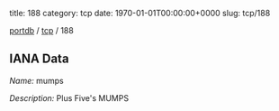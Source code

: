title: 188
category: tcp
date: 1970-01-01T00:00:00+0000
slug: tcp/188

[portdb](/) / [tcp](/category/tcp.html) / 188


## IANA Data

_Name:_ mumps

_Description:_ Plus Five's MUMPS


